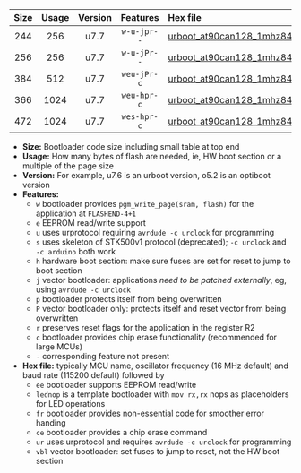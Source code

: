 |Size|Usage|Version|Features|Hex file|
|:-:|:-:|:-:|:-:|:--|
|244|256|u7.7|`w-u-jpr--`|[urboot_at90can128_1mhz8432_38400bps_lednop_ur_vbl.hex](https://raw.githubusercontent.com/stefanrueger/urboot.hex/main/mcus/at90can128/fcpu_1mhz8432/38400_bps/urboot_at90can128_1mhz8432_38400bps_lednop_ur_vbl.hex)|
|256|256|u7.7|`w-u-jPr--`|[urboot_at90can128_1mhz8432_38400bps_ur_vbl.hex](https://raw.githubusercontent.com/stefanrueger/urboot.hex/main/mcus/at90can128/fcpu_1mhz8432/38400_bps/urboot_at90can128_1mhz8432_38400bps_ur_vbl.hex)|
|384|512|u7.7|`weu-jPr-c`|[urboot_at90can128_1mhz8432_38400bps_ee_lednop_fr_ce_ur_vbl.hex](https://raw.githubusercontent.com/stefanrueger/urboot.hex/main/mcus/at90can128/fcpu_1mhz8432/38400_bps/urboot_at90can128_1mhz8432_38400bps_ee_lednop_fr_ce_ur_vbl.hex)|
|366|1024|u7.7|`weu-hpr-c`|[urboot_at90can128_1mhz8432_38400bps_ee_lednop_fr_ce_ur.hex](https://raw.githubusercontent.com/stefanrueger/urboot.hex/main/mcus/at90can128/fcpu_1mhz8432/38400_bps/urboot_at90can128_1mhz8432_38400bps_ee_lednop_fr_ce_ur.hex)|
|472|1024|u7.7|`wes-hpr-c`|[urboot_at90can128_1mhz8432_38400bps_ee_lednop_fr_ce.hex](https://raw.githubusercontent.com/stefanrueger/urboot.hex/main/mcus/at90can128/fcpu_1mhz8432/38400_bps/urboot_at90can128_1mhz8432_38400bps_ee_lednop_fr_ce.hex)|

- **Size:** Bootloader code size including small table at top end
- **Usage:** How many bytes of flash are needed, ie, HW boot section or a multiple of the page size
- **Version:** For example, u7.6 is an urboot version, o5.2 is an optiboot version
- **Features:**
  + `w` bootloader provides `pgm_write_page(sram, flash)` for the application at `FLASHEND-4+1`
  + `e` EEPROM read/write support
  + `u` uses urprotocol requiring `avrdude -c urclock` for programming
  + `s` uses skeleton of STK500v1 protocol (deprecated); `-c urclock` and `-c arduino` both work
  + `h` hardware boot section: make sure fuses are set for reset to jump to boot section
  + `j` vector bootloader: applications *need to be patched externally*, eg, using `avrdude -c urclock`
  + `p` bootloader protects itself from being overwritten
  + `P` vector bootloader only: protects itself and reset vector from being overwritten
  + `r` preserves reset flags for the application in the register R2
  + `c` bootloader provides chip erase functionality (recommended for large MCUs)
  + `-` corresponding feature not present
- **Hex file:** typically MCU name, oscillator frequency (16 MHz default) and baud rate (115200 default) followed by
  + `ee` bootloader supports EEPROM read/write
  + `lednop` is a template bootloader with `mov rx,rx` nops as placeholders for LED operations
  + `fr` bootloader provides non-essential code for smoother error handing
  + `ce` bootloader provides a chip erase command
  + `ur` uses urprotocol and requires `avrdude -c urclock` for programming
  + `vbl` vector bootloader: set fuses to jump to reset, not the HW boot section
